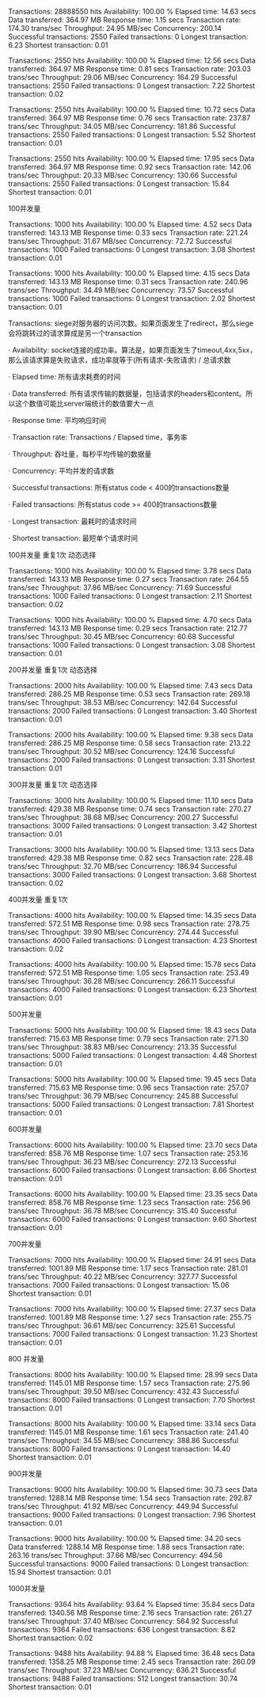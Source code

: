 Transactions:		        28888550 hits
Availability:		      100.00 %
Elapsed time:		       14.63 secs
Data transferred:	      364.97 MB
Response time:		        1.15 secs
Transaction rate:	      174.30 trans/sec
Throughput:		       24.95 MB/sec
Concurrency:		      200.14
Successful transactions:        2550
Failed transactions:	           0
Longest transaction:	        6.23
Shortest transaction:	        0.01


Transactions:		        2550 hits
Availability:		      100.00 %
Elapsed time:		       12.56 secs
Data transferred:	      364.97 MB
Response time:		        0.81 secs
Transaction rate:	      203.03 trans/sec
Throughput:		       29.06 MB/sec
Concurrency:		      164.29
Successful transactions:        2550
Failed transactions:	           0
Longest transaction:	        7.22
Shortest transaction:	        0.02

Transactions:		        2550 hits
Availability:		      100.00 %
Elapsed time:		       10.72 secs
Data transferred:	      364.97 MB
Response time:		        0.76 secs
Transaction rate:	      237.87 trans/sec
Throughput:		       34.05 MB/sec
Concurrency:		      181.86
Successful transactions:        2550
Failed transactions:	           0
Longest transaction:	        5.52
Shortest transaction:	        0.01


Transactions:		        2550 hits
Availability:		      100.00 %
Elapsed time:		       17.95 secs
Data transferred:	      364.97 MB
Response time:		        0.92 secs
Transaction rate:	      142.06 trans/sec
Throughput:		       20.33 MB/sec
Concurrency:		      130.66
Successful transactions:        2550
Failed transactions:	           0
Longest transaction:	       15.84
Shortest transaction:	        0.01

100并发量

Transactions:		        1000 hits
Availability:		      100.00 %
Elapsed time:		        4.52 secs
Data transferred:	      143.13 MB
Response time:		        0.33 secs
Transaction rate:	      221.24 trans/sec
Throughput:		       31.67 MB/sec
Concurrency:		       72.72
Successful transactions:        1000
Failed transactions:	           0
Longest transaction:	        3.08
Shortest transaction:	        0.01

Transactions:		        1000 hits
Availability:		      100.00 %
Elapsed time:		        4.15 secs
Data transferred:	      143.13 MB
Response time:		        0.31 secs
Transaction rate:	      240.96 trans/sec
Throughput:		       34.49 MB/sec
Concurrency:		       73.57
Successful transactions:        1000
Failed transactions:	           0
Longest transaction:	        2.02
Shortest transaction:	        0.01

Transactions: siege对服务器的访问次数。如果页面发生了redirect，那么siege会将跳转过的请求算成是另一个transaction

· Availability: socket连接的成功率。算法是，如果页面发生了timeout,4xx,5xx，那么该请求算是失败请求，成功率就等于(所有请求-失败请求) / 总请求数

· Elapsed time: 所有请求耗费的时间

· Data transferred: 所有请求传输的数据量，包括请求的headers和content。所以这个数值可能比server端统计的数值要大一点

· Response time: 平均响应时间

· Transaction rate: Transactions / Elapsed time，事务率

· Throughput: 吞吐量，每秒平均传输的数据量

· Concurrency: 平均并发的请求数

· Successful transactions: 所有status code < 400的transactions数量

· Failed transactions: 所有status code >= 400的transactions数量

· Longest transaction: 最耗时的请求时间

· Shortest transaction: 最短单个请求时间

100并发量 重复1次 动态选择

Transactions:		        1000 hits
Availability:		      100.00 %
Elapsed time:		        3.78 secs
Data transferred:	      143.13 MB
Response time:		        0.27 secs
Transaction rate:	      264.55 trans/sec
Throughput:		       37.86 MB/sec
Concurrency:		       71.69
Successful transactions:        1000
Failed transactions:	           0
Longest transaction:	        2.11
Shortest transaction:	        0.02

Transactions:		        1000 hits
Availability:		      100.00 %
Elapsed time:		        4.70 secs
Data transferred:	      143.13 MB
Response time:		        0.29 secs
Transaction rate:	      212.77 trans/sec
Throughput:		       30.45 MB/sec
Concurrency:		       60.68
Successful transactions:        1000
Failed transactions:	           0
Longest transaction:	        3.08
Shortest transaction:	        0.01


200并发量 重复1次 动态选择

Transactions:		        2000 hits
Availability:		      100.00 %
Elapsed time:		        7.43 secs
Data transferred:	      286.25 MB
Response time:		        0.53 secs
Transaction rate:	      269.18 trans/sec
Throughput:		       38.53 MB/sec
Concurrency:		      142.64
Successful transactions:        2000
Failed transactions:	           0
Longest transaction:	        3.40
Shortest transaction:	        0.01

Transactions:		        2000 hits
Availability:		      100.00 %
Elapsed time:		        9.38 secs
Data transferred:	      286.25 MB
Response time:		        0.58 secs
Transaction rate:	      213.22 trans/sec
Throughput:		       30.52 MB/sec
Concurrency:		      124.16
Successful transactions:        2000
Failed transactions:	           0
Longest transaction:	        3.31
Shortest transaction:	        0.01


300并发量 重复1次 动态选择

Transactions:		        3000 hits
Availability:		      100.00 %
Elapsed time:		       11.10 secs
Data transferred:	      429.38 MB
Response time:		        0.74 secs
Transaction rate:	      270.27 trans/sec
Throughput:		       38.68 MB/sec
Concurrency:		      200.27
Successful transactions:        3000
Failed transactions:	           0
Longest transaction:	        3.42
Shortest transaction:	        0.01

Transactions:		        3000 hits
Availability:		      100.00 %
Elapsed time:		       13.13 secs
Data transferred:	      429.38 MB
Response time:		        0.82 secs
Transaction rate:	      228.48 trans/sec
Throughput:		       32.70 MB/sec
Concurrency:		      186.94
Successful transactions:        3000
Failed transactions:	           0
Longest transaction:	        3.68
Shortest transaction:	        0.02


400并发量 重复1次

Transactions:		        4000 hits
Availability:		      100.00 %
Elapsed time:		       14.35 secs
Data transferred:	      572.51 MB
Response time:		        0.98 secs
Transaction rate:	      278.75 trans/sec
Throughput:		       39.90 MB/sec
Concurrency:		      274.44
Successful transactions:        4000
Failed transactions:	           0
Longest transaction:	        4.23
Shortest transaction:	        0.02

Transactions:		        4000 hits
Availability:		      100.00 %
Elapsed time:		       15.78 secs
Data transferred:	      572.51 MB
Response time:		        1.05 secs
Transaction rate:	      253.49 trans/sec
Throughput:		       36.28 MB/sec
Concurrency:		      266.11
Successful transactions:        4000
Failed transactions:	           0
Longest transaction:	        6.23
Shortest transaction:	        0.01


500并发量

Transactions:		        5000 hits
Availability:		      100.00 %
Elapsed time:		       18.43 secs
Data transferred:	      715.63 MB
Response time:		        0.79 secs
Transaction rate:	      271.30 trans/sec
Throughput:		       38.83 MB/sec
Concurrency:		      213.35
Successful transactions:        5000
Failed transactions:	           0
Longest transaction:	        4.48
Shortest transaction:	        0.01


Transactions:		        5000 hits
Availability:		      100.00 %
Elapsed time:		       19.45 secs
Data transferred:	      715.63 MB
Response time:		        0.96 secs
Transaction rate:	      257.07 trans/sec
Throughput:		       36.79 MB/sec
Concurrency:		      245.88
Successful transactions:        5000
Failed transactions:	           0
Longest transaction:	        7.81
Shortest transaction:	        0.01



600并发量

Transactions:		        6000 hits
Availability:		      100.00 %
Elapsed time:		       23.70 secs
Data transferred:	      858.76 MB
Response time:		        1.07 secs
Transaction rate:	      253.16 trans/sec
Throughput:		       36.23 MB/sec
Concurrency:		      272.13
Successful transactions:        6000
Failed transactions:	           0
Longest transaction:	        8.66
Shortest transaction:	        0.01

Transactions:		        6000 hits
Availability:		      100.00 %
Elapsed time:		       23.35 secs
Data transferred:	      858.76 MB
Response time:		        1.23 secs
Transaction rate:	      256.96 trans/sec
Throughput:		       36.78 MB/sec
Concurrency:		      315.40
Successful transactions:        6000
Failed transactions:	           0
Longest transaction:	        9.60
Shortest transaction:	        0.01


700并发量

Transactions:		        7000 hits
Availability:		      100.00 %
Elapsed time:		       24.91 secs
Data transferred:	     1001.89 MB
Response time:		        1.17 secs
Transaction rate:	      281.01 trans/sec
Throughput:		       40.22 MB/sec
Concurrency:		      327.77
Successful transactions:        7000
Failed transactions:	           0
Longest transaction:	       15.06
Shortest transaction:	        0.01

Transactions:		        7000 hits
Availability:		      100.00 %
Elapsed time:		       27.37 secs
Data transferred:	     1001.89 MB
Response time:		        1.27 secs
Transaction rate:	      255.75 trans/sec
Throughput:		       36.61 MB/sec
Concurrency:		      325.61
Successful transactions:        7000
Failed transactions:	           0
Longest transaction:	       11.23
Shortest transaction:	        0.01



800 并发量

Transactions:		        8000 hits
Availability:		      100.00 %
Elapsed time:		       28.99 secs
Data transferred:	     1145.01 MB
Response time:		        1.57 secs
Transaction rate:	      275.96 trans/sec
Throughput:		       39.50 MB/sec
Concurrency:		      432.43
Successful transactions:        8000
Failed transactions:	           0
Longest transaction:	        7.70
Shortest transaction:	        0.01

Transactions:		        8000 hits
Availability:		      100.00 %
Elapsed time:		       33.14 secs
Data transferred:	     1145.01 MB
Response time:		        1.61 secs
Transaction rate:	      241.40 trans/sec
Throughput:		       34.55 MB/sec
Concurrency:		      388.86
Successful transactions:        8000
Failed transactions:	           0
Longest transaction:	       14.40
Shortest transaction:	        0.01


900并发量

Transactions:		        9000 hits
Availability:		      100.00 %
Elapsed time:		       30.73 secs
Data transferred:	     1288.14 MB
Response time:		        1.54 secs
Transaction rate:	      292.87 trans/sec
Throughput:		       41.92 MB/sec
Concurrency:		      449.94
Successful transactions:        9000
Failed transactions:	           0
Longest transaction:	        7.96
Shortest transaction:	        0.01

Transactions:		        9000 hits
Availability:		      100.00 %
Elapsed time:		       34.20 secs
Data transferred:	     1288.14 MB
Response time:		        1.88 secs
Transaction rate:	      263.16 trans/sec
Throughput:		       37.66 MB/sec
Concurrency:		      494.56
Successful transactions:        9000
Failed transactions:	           0
Longest transaction:	       15.94
Shortest transaction:	        0.01


1000并发量

Transactions:		        9364 hits
Availability:		       93.64 %
Elapsed time:		       35.84 secs
Data transferred:	     1340.56 MB
Response time:		        2.16 secs
Transaction rate:	      261.27 trans/sec
Throughput:		       37.40 MB/sec
Concurrency:		      564.92
Successful transactions:        9364
Failed transactions:	         636
Longest transaction:	        8.82
Shortest transaction:	        0.02

Transactions:		        9488 hits
Availability:		       94.88 %
Elapsed time:		       36.48 secs
Data transferred:	     1358.25 MB
Response time:		        2.45 secs
Transaction rate:	      260.09 trans/sec
Throughput:		       37.23 MB/sec
Concurrency:		      636.21
Successful transactions:        9488
Failed transactions:	         512
Longest transaction:	       30.74
Shortest transaction:	        0.01








